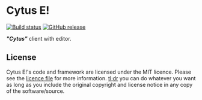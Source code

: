 # Cytus E!

[![Build status](https://github.com/ojh050118/CytusE/actions/workflows/ci.yml/badge.svg?branch=master&event=push)](https://github.com/ojh050118/CytusE/actions/workflows/ci.yml)
[![GitHub release](https://img.shields.io/github/release/ojh050118/CytusE.svg)](https://github.com/ojh050118/CytusE/releases/latest)

***"Cytus"*** client with editor.

## License

Cytus E!'s code and framework are licensed under the MIT licence. Please see the [licence file](LICENSE) for more information. [tl;dr](https://tldrlegal.com/license/mit-license) you can do whatever you want as long as you include the original copyright and license notice in any copy of the software/source.
